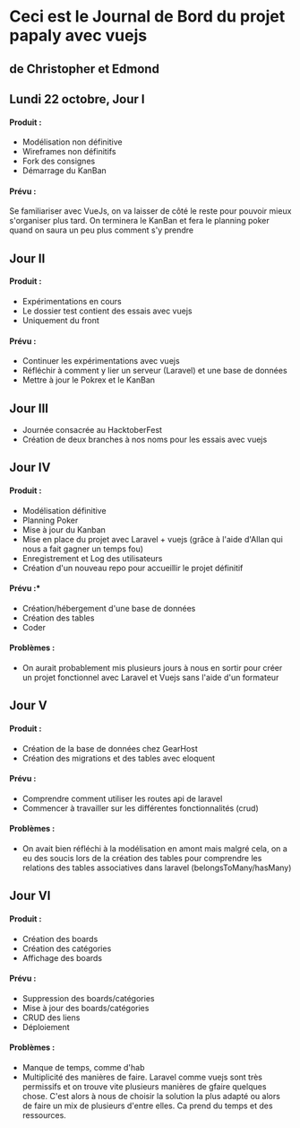 # Ceci est le Journal de Bord du projet papaly avec vuejs
## de Christopher et Edmond


## Lundi 22 octobre, Jour I



#### Produit :

* Modélisation non définitive
* Wireframes non définitifs
* Fork des consignes
* Démarrage du KanBan


#### Prévu : 

Se familiariser avec VueJs, on va laisser de côté le reste pour pouvoir mieux s'organiser plus tard.
On terminera le KanBan et fera le planning poker quand on saura un peu plus comment s'y prendre



## Jour II



#### Produit :

* Expérimentations en cours
* Le dossier test contient des essais avec vuejs
* Uniquement du front


#### Prévu :

* Continuer les expérimentations avec vuejs
* Réfléchir à comment y lier un serveur (Laravel) et une base de données
* Mettre à jour le Pokrex et le KanBan



## Jour III



* Journée consacrée au HacktoberFest
* Création de deux branches à nos noms pour les essais avec vuejs



## Jour IV



#### Produit :

* Modélisation définitive
* Planning Poker
* Mise à jour du Kanban
* Mise en place du projet avec Laravel + vuejs (grâce à l'aide d'Allan qui nous a fait gagner un temps fou)
* Enregistrement et Log des utilisateurs
* Création d'un nouveau repo pour accueillir le projet définitif


#### Prévu :*

* Création/hébergement d'une base de données
* Création des tables
* Coder


#### Problèmes :

* On aurait probablement mis plusieurs jours à nous en sortir pour créer un projet fonctionnel avec Laravel et Vuejs sans l'aide d'un formateur



## Jour V



#### Produit :

* Création de la base de données chez GearHost
* Création des migrations et des tables avec eloquent


#### Prévu :

* Comprendre comment utiliser les routes api de laravel
* Commencer à travailler sur les différentes fonctionnalités (crud)


#### Problèmes :

* On avait bien réfléchi à la modélisation en amont mais malgré cela, on a eu des soucis lors de la création des tables pour comprendre les relations des tables associatives dans laravel (belongsToMany/hasMany)



## Jour VI



#### Produit :

* Création des boards
* Création des catégories
* Affichage des boards


#### Prévu :

* Suppression des boards/catégories
* Mise à jour des boards/catégories
* CRUD des liens
* Déploiement


#### Problèmes : 

* Manque de temps, comme d'hab
* Multiplicité des manières de faire. Laravel comme vuejs sont très permissifs et on trouve vite plusieurs manières de gfaire quelques chose. C'est alors à nous de choisir la solution la plus adapté ou alors de faire un mix de plusieurs d'entre elles. Ca prend du temps et des ressources.